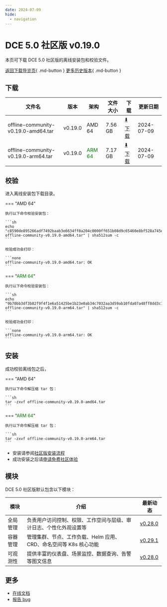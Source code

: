 ```yaml
---
date: 2024-07-09
hide:
  - navigation
---
```


# DCE 5.0 社区版 v0.19.0

本页可下载 DCE 5.0 社区版的离线安装包和校验文件。

[返回下载导览页](../index.md){ .md-button } [更多历史版本](./dce5-installer-history.md){ .md-button }

## 下载

| 文件名                      | 版本    | 架构 | 文件大小 | 下载         | 更新日期  |
| -------------------------- | ------- | --- | ------- | ---------- | -------- |
| offline-community-v0.19.0-amd64.tar | v0.19.0 | AMD 64 | 7.56 GB | [:arrow_down: 下载](https://qiniu-download-public.daocloud.io/DaoCloud_Enterprise/dce5/offline-community-v0.19.0-amd64.tar) | 2024-07-09 |
| offline-community-v0.19.0-arm64.tar | v0.19.0 | <font color="green">ARM 64</font> | 7.17 GB | [:arrow_down: 下载](https://qiniu-download-public.daocloud.io/DaoCloud_Enterprise/dce5/offline-community-v0.19.0-arm64.tar) | 2024-07-09 |

## 校验

进入离线安装包下载目录。

=== "AMD 64"

    执行以下命令校验安装包：

    ```sh
    echo "c8590de895266adf7492baab3e6634ff0a204c0000ff651b08d9c65460e8bf528a745e580cf5e25bbb5011ff39723d9ad41039c759c94211584f770f59901e89  offline-community-v0.19.0-amd64.tar" | sha512sum -c
    ```

    校验成功会打印：

    ```none
    offline-community-v0.19.0-amd64.tar: OK
    ```

=== "<font color="green">ARM 64</font>"

    执行以下命令校验安装包：

    ```sh
    echo "9b70bb3df3b82f9f4f1e6a51425be1b23e0ab34c7032aa3d59ab10fda07a48ff8dd3c12addb1bb7b0b158a52e61980c595822269e319918d341a535d77bd83af  offline-community-v0.19.0-arm64.tar" | sha512sum -c
    ```

    校验成功会打印：

    ```none
    offline-community-v0.19.0-arm64.tar: OK
    ```

## 安装

成功校验离线包之后，

=== "AMD 64"

    执行以下命令解压缩 tar 包：

    ```sh
    tar -zxvf offline-community-v0.19.0-amd64.tar
    ```

=== "<font color="green">ARM 64</font>"

    执行以下命令解压缩 tar 包：

    ```sh
    tar -zxvf offline-community-v0.19.0-arm64.tar
    ```

- 安装请参阅[社区版安装流程](../../install/community/k8s/online.md#_2)
- 成功安装之后请[申请免费社区体验](../../dce/license0.md)

## 模块

DCE 5.0 社区版默认包含以下模块：

| 模块     | 介绍            | 最新动态         |
| -------- | -------------- | -------------- |
| 全局管理 | 负责用户访问控制、权限、工作空间与层级、审计日志、个性化外观设置等 | [v0.28.0](../../ghippo/intro/release-notes.md#v0280) |
| 容器管理 | 管理集群、节点、工作负载、Helm 应用、CRD、命名空间等 K8s 核心功能 | [v0.29.1](../../kpanda/intro/release-notes.md#v0290) |
| 可观测性 | 提供丰富的仪表盘、场景监控、数据查询、告警等图文信息 | [v0.28.0](../../insight/intro/release-notes.md#v0280) |

## 更多

- [在线文档](../../dce/index.md)
- [报告 bug](https://github.com/DaoCloud/DaoCloud-docs/issues)
